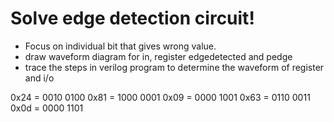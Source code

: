 # Solve edge detection circuit!

- Focus on individual bit that gives wrong value.
- draw waveform diagram for in, register edgedetected and pedge
- trace the steps in verilog program to determine the waveform of register and i/o

0x24 = 0010 0100
0x81 = 1000 0001
0x09 = 0000 1001
0x63 = 0110 0011
0x0d = 0000 1101
